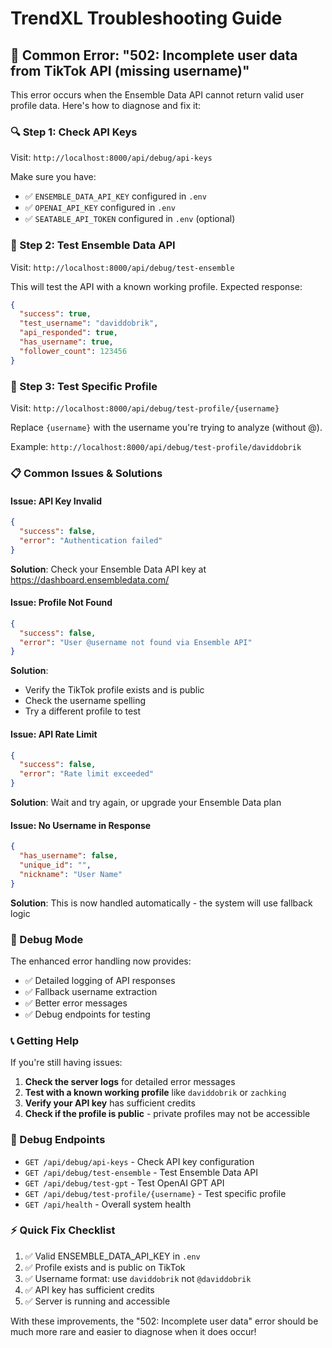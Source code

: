 # TrendXL Troubleshooting Guide

## 🚨 Common Error: "502: Incomplete user data from TikTok API (missing username)"

This error occurs when the Ensemble Data API cannot return valid user profile data. Here's how to diagnose and fix it:

### 🔍 Step 1: Check API Keys

Visit: `http://localhost:8000/api/debug/api-keys`

Make sure you have:

- ✅ `ENSEMBLE_DATA_API_KEY` configured in `.env`
- ✅ `OPENAI_API_KEY` configured in `.env`
- ✅ `SEATABLE_API_TOKEN` configured in `.env` (optional)

### 🧪 Step 2: Test Ensemble Data API

Visit: `http://localhost:8000/api/debug/test-ensemble`

This will test the API with a known working profile. Expected response:

```json
{
  "success": true,
  "test_username": "daviddobrik",
  "api_responded": true,
  "has_username": true,
  "follower_count": 123456
}
```

### 🎯 Step 3: Test Specific Profile

Visit: `http://localhost:8000/api/debug/test-profile/{username}`

Replace `{username}` with the username you're trying to analyze (without @).

Example: `http://localhost:8000/api/debug/test-profile/daviddobrik`

### 📋 Common Issues & Solutions

#### Issue: API Key Invalid

```json
{
  "success": false,
  "error": "Authentication failed"
}
```

**Solution**: Check your Ensemble Data API key at https://dashboard.ensembledata.com/

#### Issue: Profile Not Found

```json
{
  "success": false,
  "error": "User @username not found via Ensemble API"
}
```

**Solution**:

- Verify the TikTok profile exists and is public
- Check the username spelling
- Try a different profile to test

#### Issue: API Rate Limit

```json
{
  "success": false,
  "error": "Rate limit exceeded"
}
```

**Solution**: Wait and try again, or upgrade your Ensemble Data plan

#### Issue: No Username in Response

```json
{
  "has_username": false,
  "unique_id": "",
  "nickname": "User Name"
}
```

**Solution**: This is now handled automatically - the system will use fallback logic

### 🔧 Debug Mode

The enhanced error handling now provides:

- ✅ Detailed logging of API responses
- ✅ Fallback username extraction
- ✅ Better error messages
- ✅ Debug endpoints for testing

### 📞 Getting Help

If you're still having issues:

1. **Check the server logs** for detailed error messages
2. **Test with a known working profile** like `daviddobrik` or `zachking`
3. **Verify your API key** has sufficient credits
4. **Check if the profile is public** - private profiles may not be accessible

### 🌟 Debug Endpoints

- `GET /api/debug/api-keys` - Check API key configuration
- `GET /api/debug/test-ensemble` - Test Ensemble Data API
- `GET /api/debug/test-gpt` - Test OpenAI GPT API
- `GET /api/debug/test-profile/{username}` - Test specific profile
- `GET /api/health` - Overall system health

### ⚡ Quick Fix Checklist

1. ✅ Valid ENSEMBLE_DATA_API_KEY in `.env`
2. ✅ Profile exists and is public on TikTok
3. ✅ Username format: use `daviddobrik` not `@daviddobrik`
4. ✅ API key has sufficient credits
5. ✅ Server is running and accessible

With these improvements, the "502: Incomplete user data" error should be much more rare and easier to diagnose when it does occur!
